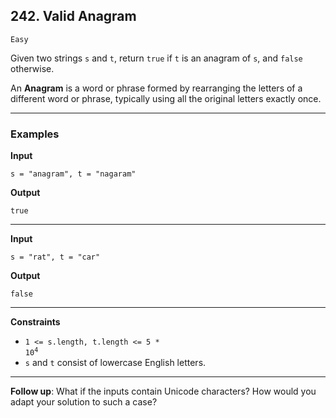 ## 242. Valid Anagram

`Easy`

Given two strings `s` and `t`, return `true` if `t` is an anagram of `s`, and `false` otherwise.

An **Anagram** is a word or phrase formed by rearranging the letters of a different word or phrase, typically using all the original letters exactly once.

---

### Examples

**Input**
```
s = "anagram", t = "nagaram"
```

**Output**
```
true
```

---

**Input**
```
s = "rat", t = "car"
```

**Output**
```
false
```

---

**Constraints**
* <code>1 <= s.length, t.length <=  5 * 10<sup>4</sup></code>
* `s` and `t` consist of lowercase English letters.

---

**Follow up**: What if the inputs contain Unicode characters? How would you adapt your solution to such a case?

